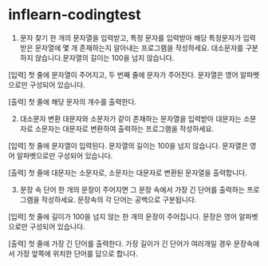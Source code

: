 # inflearn-codingtest

1. 문자 찾기
한 개의 문자열을 입력받고, 특정 문자를 입력받아 해당 특정문자가 
입력받은 문자열에 몇 개 존재하는지 알아내는 프로그램을 작성하세요.
대소문자를 구분하지 않습니다.문자열의 길이는 100을 넘지 않습니다.

[입력]
첫 줄에 문자열이 주어지고, 두 번째 줄에 문자가 주어진다.
문자열은 영어 알파벳으로만 구성되어 있습니다.

[출력]
첫 줄에 해당 문자의 개수를 출력한다.

2. 대소문자 변환
대문자와 소문자가 같이 존재하는 문자열을 입력받아 대문자는 소문자로 소문자는 
대문자로 변환하여 출력하는 프로그램을 작성하세요.

[입력]
첫 줄에 문자열이 입력된다. 문자열의 길이는 100을 넘지 않습니다.
문자열은 영어 알파벳으로만 구성되어 있습니다.

[출력]
첫 줄에 대문자는 소문자로, 소문자는 대문자로 변환된 문자열을 출력합니다.


3. 문장 속 단어
한 개의 문장이 주어지면 그 문장 속에서 가장 긴 단어를 출력하는 프로그램을 작성하세요.
문장속의 각 단어는 공백으로 구분됩니다.

[입력]
첫 줄에 길이가 100을 넘지 않는 한 개의 문장이 주어집니다. 
문장은 영어 알파벳으로만 구성되어 있습니다.

[출력]
첫 줄에 가장 긴 단어를 출력한다. 
가장 길이가 긴 단어가 여러개일 경우 문장속에서 가장 앞쪽에 위치한 단어를 답으로 합니다.


